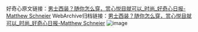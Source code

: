 好奇心原文链接：[男士西装？随你怎么穿，赏心悦目就可以_时尚_好奇心日报-Matthew Schneier](https://www.qdaily.com/articles/8144.html)
WebArchive归档链接：[男士西装？随你怎么穿，赏心悦目就可以_时尚_好奇心日报-Matthew Schneier](http://web.archive.org/web/20190623152152/https://www.qdaily.com/articles/8144.html)
![image](http://ww3.sinaimg.cn/large/007d5XDply1g3vasncuq8j30u04gshdt)